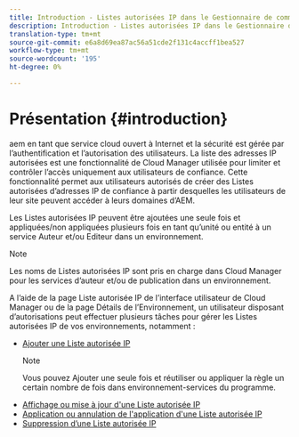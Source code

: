 ```yaml
---
title: Introduction - Listes autorisées IP dans le Gestionnaire de commandes
description: Introduction - Listes autorisées IP dans le Gestionnaire de commandes
translation-type: tm+mt
source-git-commit: e6a8d69ea87ac56a51cde2f131c4accff1bea527
workflow-type: tm+mt
source-wordcount: '195'
ht-degree: 0%

---
```



# Présentation {#introduction}

aem en tant que service cloud ouvert à Internet et la sécurité est gérée par l’authentification et l’autorisation des utilisateurs. La liste des adresses IP autorisées est une fonctionnalité de Cloud Manager utilisée pour limiter et contrôler l’accès uniquement aux utilisateurs de confiance. Cette fonctionnalité permet aux utilisateurs autorisés de créer des Listes autorisées d’adresses IP de confiance à partir desquelles les utilisateurs de leur site peuvent accéder à leurs domaines d’AEM.

Les Listes autorisées IP peuvent être ajoutées une seule fois et appliquées/non appliquées plusieurs fois en tant qu’unité ou entité à un service Auteur et/ou Editeur dans un environnement.

>[!NOTE]
>Les noms de Listes autorisées IP sont pris en charge dans Cloud Manager pour les services d’auteur et/ou de publication dans un environnement.

A l’aide de la page Liste autorisée IP de l’interface utilisateur de Cloud Manager ou de la page Détails de l’Environnement, un utilisateur disposant d’autorisations peut effectuer plusieurs tâches pour gérer les Listes autorisées IP de vos environnements, notamment :

* [Ajouter une Liste autorisée IP](/help/implementing/cloud-manager/ip-allow-lists/add-ip-allow-lists.md)
   >[!NOTE]
   > Vous pouvez Ajouter une seule fois et réutiliser ou appliquer la règle un certain nombre de fois dans environnement-services du programme.
* [Affichage ou mise à jour d&#39;une Liste autorisée IP](/help/implementing/cloud-manager/ip-allow-lists/view-update-ip-allow-list.md)
* [Application ou annulation de l&#39;application d&#39;une Liste autorisée IP](/help/implementing/cloud-manager/ip-allow-lists/apply-allow-list.md)
* [Suppression d’une Liste autorisée IP](/help/implementing/cloud-manager/ip-allow-lists/delete-ip-allow-list.md)